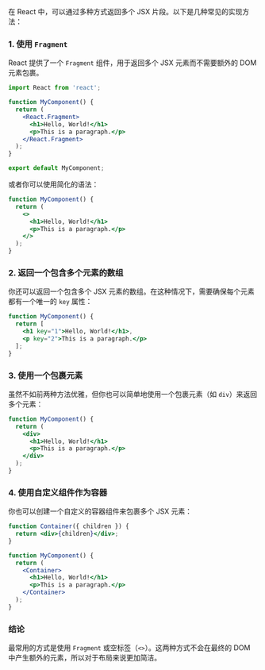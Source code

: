 在 React 中，可以通过多种方式返回多个 JSX 片段。以下是几种常见的实现方法：

### 1. 使用 `Fragment`
React 提供了一个 `Fragment` 组件，用于返回多个 JSX 元素而不需要额外的 DOM 元素包裹。

```jsx
import React from 'react';

function MyComponent() {
  return (
    <React.Fragment>
      <h1>Hello, World!</h1>
      <p>This is a paragraph.</p>
    </React.Fragment>
  );
}

export default MyComponent;
```

或者你可以使用简化的语法：

```jsx
function MyComponent() {
  return (
    <>
      <h1>Hello, World!</h1>
      <p>This is a paragraph.</p>
    </>
  );
}
```

### 2. 返回一个包含多个元素的数组
你还可以返回一个包含多个 JSX 元素的数组。在这种情况下，需要确保每个元素都有一个唯一的 `key` 属性：

```jsx
function MyComponent() {
  return [
    <h1 key="1">Hello, World!</h1>,
    <p key="2">This is a paragraph.</p>
  ];
}
```

### 3. 使用一个包裹元素
虽然不如前两种方法优雅，但你也可以简单地使用一个包裹元素（如 `div`）来返回多个元素：

```jsx
function MyComponent() {
  return (
    <div>
      <h1>Hello, World!</h1>
      <p>This is a paragraph.</p>
    </div>
  );
}
```

### 4. 使用自定义组件作为容器
你也可以创建一个自定义的容器组件来包裹多个 JSX 元素：

```jsx
function Container({ children }) {
  return <div>{children}</div>;
}

function MyComponent() {
  return (
    <Container>
      <h1>Hello, World!</h1>
      <p>This is a paragraph.</p>
    </Container>
  );
}
```

### 结论
最常用的方式是使用 `Fragment` 或空标签（`<>`）。这两种方式不会在最终的 DOM 中产生额外的元素，所以对于布局来说更加简洁。